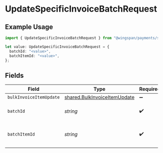 # UpdateSpecificInvoiceBatchRequest

## Example Usage

```typescript
import { UpdateSpecificInvoiceBatchRequest } from "@wingspan/payments/sdk/models/operations";

let value: UpdateSpecificInvoiceBatchRequest = {
  batchId: "<value>",
  batchItemId: "<value>",
};
```

## Fields

| Field                                                                               | Type                                                                                | Required                                                                            | Description                                                                         |
| ----------------------------------------------------------------------------------- | ----------------------------------------------------------------------------------- | ----------------------------------------------------------------------------------- | ----------------------------------------------------------------------------------- |
| `bulkInvoiceItemUpdate`                                                             | [shared.BulkInvoiceItemUpdate](../../../sdk/models/shared/bulkinvoiceitemupdate.md) | :heavy_minus_sign:                                                                  | N/A                                                                                 |
| `batchId`                                                                           | *string*                                                                            | :heavy_check_mark:                                                                  | Unique identifier for a batch                                                       |
| `batchItemId`                                                                       | *string*                                                                            | :heavy_check_mark:                                                                  | Unique identifier for an item in a batch                                            |